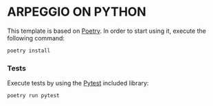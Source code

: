 # ARPEGGIO ON PYTHON

This template is based on [Poetry](https://python-poetry.org/docs/). In order to start using it, execute the following command:

```bash
poetry install
```

### Tests

Execute tests by using the [Pytest](https://docs.pytest.org/en/7.4.x/) included library:

```bash
poetry run pytest
```
